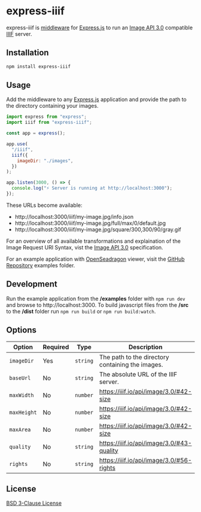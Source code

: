 # express-iiif

express-iiif is [middleware](https://expressjs.com/en/guide/using-middleware.html) for [Express.js](https://expressjs.com/) to run an [Image API 3.0](https://iiif.io/api/image/3.0/) compatible [IIIF](https://iiif.io/) server.

## Installation

```bash
npm install express-iiif
```

## Usage

Add the middleware to any [Express.js](https://expressjs.com/) application and provide the path to the directory containing your images.

```javascript
import express from "express";
import iiif from "express-iiif";

const app = express();

app.use(
  "/iiif",
  iiif({
    imageDir: "./images",
  })
);

app.listen(3000, () => {
  console.log("⚡️ Server is running at http://localhost:3000");
});
```

These URLs become available:

- http://localhost:3000/iiif/my-image.jpg/info.json
- http://localhost:3000/iiif/my-image.jpg/full/max/0/default.jpg
- http://localhost:3000/iiif/my-image.jpg/square/300,300/90/gray.gif

For an overview of all available transformations and explaination of the Image Request URI Syntax, vist the [Image API 3.0](https://iiif.io/api/image/3.0/) specification.

For an example application with [OpenSeadragon](https://openseadragon.github.io/) viewer, visit the [GitHub Repository](https://github.com/tvanbeek/express-iiif/tree/main/examples) examples folder.

## Development

Run the example application from the **/examples** folder with `npm run dev` and browse to http://localhost:3000. To build javascript files from the **/src** to the **/dist** folder run `npm run build` or `npm run build:watch`.

## Options

| Option      | Required | Type     | Description                                      | Example                                                    |
| ----------- | -------- | -------- | ------------------------------------------------ | ---------------------------------------------------------- |
| `imageDir`  | Yes      | `string` | The path to the directory containing the images. | /images                                                    |
| `baseUrl`   | No       | `string` | The absolute URL of the IIIF server.             | http://example.com/path/to/iiif                            |
| `maxWidth`  | No       | `number` | https://iiif.io/api/image/3.0/#42-size           | 1000                                                       |
| `maxHeight` | No       | `number` | https://iiif.io/api/image/3.0/#42-size           | 1000                                                       |
| `maxArea`   | No       | `number` | https://iiif.io/api/image/3.0/#42-size           | 500000                                                     |
| `quality`   | No       | `string` | https://iiif.io/api/image/3.0/#43-quality        | gray                                                       |
| `rights`    | No       | `string` | https://iiif.io/api/image/3.0/#56-rights         | https://rightsstatements.org/page/InC-EDU/1.0/?language=en |

## License

[BSD 3-Clause License](LICENSE)
